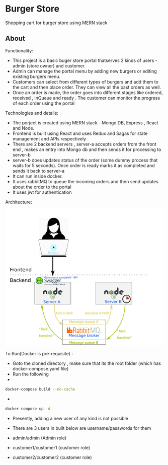 # Burger Store
Shopping cart for burger store using MERN stack


## About

Functionality:

- This project is a basic buger store portal thatserves 2 kinds of users - admin (store owner) and customer.
- Admin can manage the portal menu by adding new burgers or editing existing burgers menu.
- Customers can select from different types of burgers and add them to the cart and then place order. They can view all the past orders as well.
- Once an order is made, the order goes into different stages like ordered, received , inQueue and ready . The customer can monitor the progress of each order using the portal


Technologies and details:

- The porject is created using MERN stack - Mongo DB, Express , React and Node.
- Frontend is built using React and uses Redux and Sagas for state management and APIs respectively
- There are 2 backend servers , server-a accepts orders from the front end , makes an entry into Mongo db and then sends it for processing to server-b
- server-b does updates status of the order (some dummy process that waits for 5 seconds). Once order is ready marks it as completed and sends it back to server-a
- It can run inside docker.
- It uses rabbitMQ to queue the incoming orders and then send updates about the order to the portal
- It uses jwt for authentication



Architecture:

![alt text](https://github.com/tawaresaurabh/burger-store/blob/main/architecture.png?raw=true)

To Run(Docker is pre-requisite) :

- Goto the cloned directory , make sure that its the root folder (which has docker-compose.yaml file)
- Run the following 
-

```bash
docker-compose build --no-cache
```

-

```bash
docker-compose up -d
```

- Presently, adding a new user of any kind is not possible
- There are 3 users in built below are username/passwords for them

- admin/admin (Admin role)
- customer1/customer1 (customer role)
- customer2/customer2 (customer role)








  
  
  

